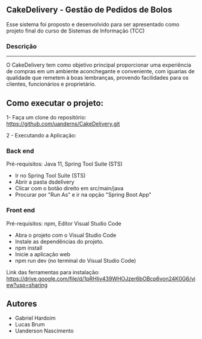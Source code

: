 ## CakeDelivery - Gestão de Pedidos de Bolos

Esse sistema foi proposto e desenvolvido para ser apresentado como projeto final do curso de Sistemas de Informação (TCC)

### Descrição

------------


O CakeDelivery tem como objetivo principal proporcionar uma experiência de compras em um ambiente aconchegante e conveniente, com iguarias de qualidade que remetem à boas lembranças, provendo facilidades para os clientes, funcionários e proprietário.

## Como executar o projeto:
1- Faça um clone do repositório:
https://github.com/uanderns/CakeDelivery.git

2 - Executando a Aplicação:

### Back end
Pré-requisitos: Java 11, Spring Tool Suite (STS)

-  Ir no Spring Tool Suite (STS)
- Abrir a pasta dsdelivery
- Clicar com o botão direito em src/main/java
- Procurar por "Run As" e ir na opção "Spring Boot App"

### Front end

Pré-requisitos: npm, Editor Visual Studio Code

- Abra o projeto com o Visual Studio Code
- Instale as dependências do projeto.
- npm install
- Inicie a aplicação web
- npm run dev (no terminal do Visual Studio Code)

Link das ferramentas para instalação:
https://drive.google.com/file/d/1pRHliv439WHOJzer6bOBcp6von24K0G6/view?usp=sharing

## Autores

- Gabriel Hardoim
- Lucas Brum
- Uanderson Nascimento
